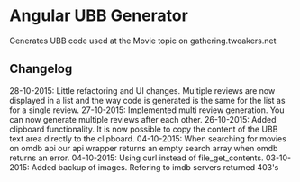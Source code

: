 # Angular UBB Generator

Generates UBB code used at the Movie topic on gathering.tweakers.net

## Changelog

28-10-2015: Little refactoring and UI changes. Multiple reviews are now displayed in a list and the way code is generated is
			the same for the list as for a single review.
27-10-2015: Implemented multi review generation. You can now generate multiple reviews after each other.
26-10-2015: Added clipboard functionality. It is now possible to copy the content of the UBB text area directly to the clipboard.
04-10-2015: When searching for movies on omdb api our api wrapper returns an empty search array when omdb returns an error.
04-10-2015: Using curl instead of file_get_contents. 
03-10-2015: Added backup of images. Refering to imdb servers returned 403's